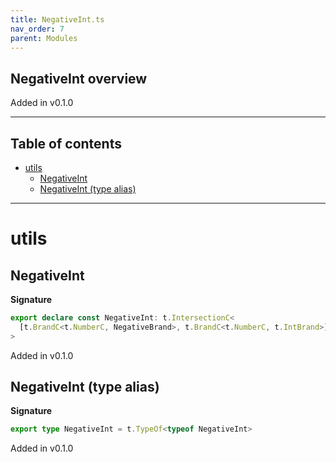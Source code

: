 ```yaml
---
title: NegativeInt.ts
nav_order: 7
parent: Modules
---
```


## NegativeInt overview

Added in v0.1.0

---

<h2 class="text-delta">Table of contents</h2>

- [utils](#utils)
  - [NegativeInt](#negativeint)
  - [NegativeInt (type alias)](#negativeint-type-alias)

---

# utils

## NegativeInt

**Signature**

```ts
export declare const NegativeInt: t.IntersectionC<
  [t.BrandC<t.NumberC, NegativeBrand>, t.BrandC<t.NumberC, t.IntBrand>]
>
```

Added in v0.1.0

## NegativeInt (type alias)

**Signature**

```ts
export type NegativeInt = t.TypeOf<typeof NegativeInt>
```

Added in v0.1.0
